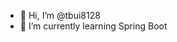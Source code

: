 - 👋 Hi, I’m @tbui8128
- 🌱 I’m currently learning Spring Boot

<!---
tbui8128/tbui8128 is a ✨ special ✨ repository because its `README.md` (this file) appears on your GitHub profile.
You can click the Preview link to take a look at your changes.
--->
